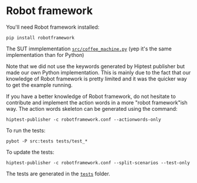 Robot framework
===============

You'll need Robot framework installed:

    pip install robotframework

The SUT immplementation [``src/coffee_machine.py``](https://github.com/hiptest/hiptest-publisher-samples/blob/master/robotframework/src/coffee_machine.py) (yep it's the same implementation than for Python)

Note that we did not use the keywords generated by Hiptest publisher but made our own Python implementation. This is mainly due to the fact that our knowledge of Robot framework is pretty limited and it was the quicker way to get the example running.

If you have a better knowledge of Robot framework, do not hesitate to contribute and implement the action words in a more "robot framework"ish way. The action words skeleton can be generated using the command:

    hiptest-publisher -c robotframework.conf --actionwords-only



To run the tests:

    pybot -P src:tests tests/test_*

To update the tests:

    hiptest-publisher -c robotframework.conf --split-scenarios --test-only

The tests are generated in the [``tests``](https://github.com/hiptest/hiptest-publisher-samples/blob/master/robotframework/tests/) folder.

